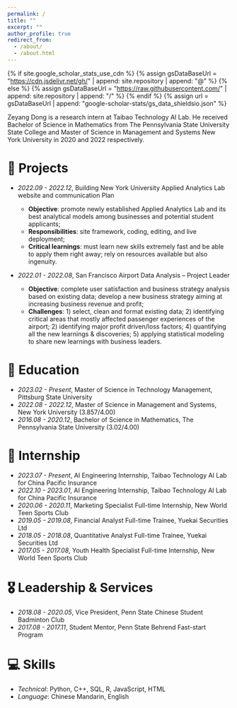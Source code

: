 ```yaml
---
permalink: /
title: ""
excerpt: ""
author_profile: true
redirect_from: 
  - /about/
  - /about.html
---
```


{% if site.google_scholar_stats_use_cdn %}
{% assign gsDataBaseUrl = "https://cdn.jsdelivr.net/gh/" | append: site.repository | append: "@" %}
{% else %}
{% assign gsDataBaseUrl = "https://raw.githubusercontent.com/" | append: site.repository | append: "/" %}
{% endif %}
{% assign url = gsDataBaseUrl | append: "google-scholar-stats/gs_data_shieldsio.json" %}

<span class='anchor' id='about-me'></span>

Zeyang Dong is a research intern at Taibao Technology AI Lab. He received Bachelor of Science in Mathematics from The Pennsylvania State University State College and Master of Science in Management and Systems New York University in 2020 and 2022 respectively. 


<span class='anchor' id='projects'></span>
# 📝 Projects

- *2022.09 - 2022.12*, Building New York University Applied Analytics Lab website and communication Plan
    - **Objective**: promote newly established Applied Analytics Lab and its best analytical models among businesses and potential student applicants; 
    - **Responsibilities**: site framework, coding, editing, and live deployment; 
    - **Critical learnings**: must learn new skills extremely fast and be able to apply them right away; rely on resources available but also ingenuity.   

- *2022.01 - 2022.08*, San Francisco Airport Data Analysis – Project Leader
    - **Objective**: complete user satisfaction and business strategy analysis based on existing data; develop a new business strategy aiming at increasing business revenue and profit; 
    - **Challenges**: 1) select, clean and format existing data; 2) identifying critical areas that mostly affected passenger experiences of the airport; 2) identifying major profit driven/loss factors; 4) quantifying all the new learnings & discoveries; 5) applying statistical modeling to share new learnings with business leaders.


<span class='anchor' id='educations'></span>
# 📖 Education

- *2023.02 - Present*, Master of Science in Technology Management, Pittsburg State University 
- *2022.08 - 2022.12*, Master of Science in Management and Systems, New York University (3.857/4.00)
- *2016.08 - 2020.12*, Bachelor of Science in Mathematics, The Pennsylvania State University (3.02/4.00)


<span class='anchor' id='internship'></span>
# 💼 Internship

- *2023.07 - Present*, AI Engineering Internship, Taibao Technology AI Lab for China Pacific Insurance
- *2022.10 - 2023.01*, AI Engineering Internship, Taibao Technology AI Lab for China Pacific Insurance
- *2020.06 - 2020.11*, Marketing Specialist Full-time Internship, New World Teen Sports Club
- *2019.05 - 2019.08*, Financial Analyst Full-time Trainee, Yuekai Securities Ltd
- *2018.05 - 2018.08*, Quantitative Analyst Full-time Trainee, Yuekai Securities Ltd
- *2017.05 - 2017.08*, Youth Health Specialist Full-time Internship, New World Teen Sports Club

<span class='anchor' id='leadership-services'></span>
# 🎖 Leadership & Services

- *2018.08 - 2020.05*, Vice President, Penn State Chinese Student Badminton Club
- *2017.08 - 2017.11*, Student Mentor, Penn State Behrend Fast-start Program

<span class='anchor' id='skills'></span>
# 💻 Skills

- *Technical*: Python, C++, SQL, R, JavaScript, HTML
- *Language*: Chinese Mandarin, English
